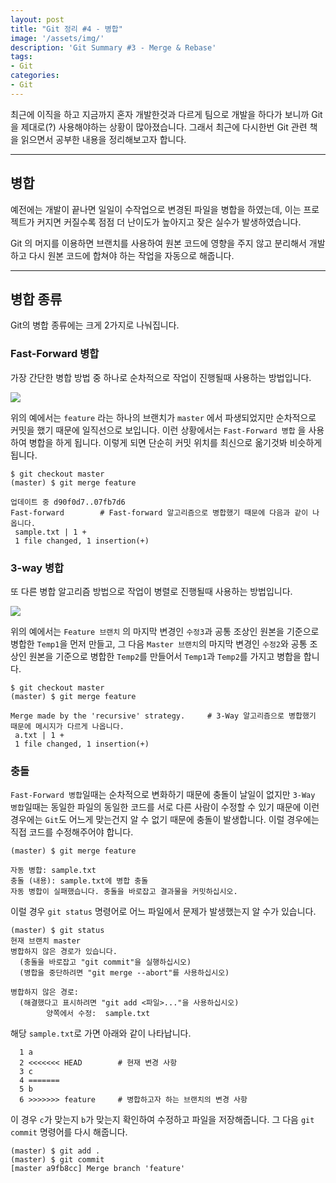 ```yaml
---
layout: post
title: "Git 정리 #4 - 병합"
image: '/assets/img/'
description: 'Git Summary #3 - Merge & Rebase'
tags:
- Git
categories:
- Git
---
```


최근에 이직을 하고 지금까지 혼자 개발한것과 다르게 팀으로 개발을 하다가 보니까 Git을 제대로(?) 사용해야하는 상황이 많아졌습니다. 그래서
최근에 다시한번 Git 관련 책을 읽으면서 공부한 내용을 정리해보고자 합니다.

---

## 병합

예전에는 개발이 끝나면 일일이 수작업으로 변경된 파일을 병합을 하였는데, 이는 프로젝트가 커지면 커질수록 점점 더 난이도가 높아지고 잦은 실수가 발생하였습니다.

Git 의 머지를 이용하면 브랜치를 사용하여 원본 코드에 영향을 주지 않고 분리해서 개발하고 다시 원본 코드에 합쳐야 하는 작업을 자동으로 해줍니다.

---

## 병합 종류

Git의 병합 종류에는 크게 2가지로 나눠집니다.

### Fast-Forward 병합

가장 간단한 병합 방법 중 하나로 순차적으로 작업이 진행될때 사용하는 방법입니다.

![](https://miro.medium.com/max/1400/1*0St5in6-WX11CrKG6ORTeQ.png)

위의 예에서는 `feature` 라는 하나의 브랜치가 `master` 에서 파생되었지만 순차적으로 커밋을 했기 때문에 일직선으로 보입니다. 
이런 상황에서는 `Fast-Forward 병합` 을 사용하여 병합을 하게 됩니다. 이렇게 되면 단순히 커밋 위치를 최신으로 옮기것봐 비슷하게 됩니다.

```shell
$ git checkout master
(master) $ git merge feature

업데이트 중 d90f0d7..07fb7d6
Fast-forward        # Fast-forward 알고리즘으로 병합했기 때문에 다음과 같이 나옵니다.
 sample.txt | 1 +
 1 file changed, 1 insertion(+)

```


### 3-way 병합

또 다른 병합 알고리즘 방법으로 작업이 병렬로 진행될때 사용하는 방법입니다.

![](https://miro.medium.com/max/1400/1*CcKdQuqpsMGsqHSA9CmBJA.png)

위의 예에서는 `Feature 브랜치` 의 마지막 변경인 `수정3`과 공통 조상인 원본을 기준으로 병합한 `Temp1`을 먼저 만들고,
그 다음 `Master 브랜치`의 마지막 변경인 `수정2`와 공통 조상인 원본을 기준으로 병합한 `Temp2`를 만들어서
`Temp1`과 `Temp2`를 가지고 병합을 합니다.


```shell
$ git checkout master
(master) $ git merge feature

Merge made by the 'recursive' strategy.     # 3-Way 알고리즘으로 병합했기 때문에 메시지가 다르게 나옵니다.
 a.txt | 1 +
 1 file changed, 1 insertion(+)

```

### 충돌

`Fast-Forward 병합`일때는 순차적으로 변화하기 때문에 충돌이 날일이 없지만 `3-Way 병합`일때는 동일한 파일의 동일한 코드를
서로 다른 사람이 수정할 수 있기 때문에 이런 경우에는 `Git`도 어느게 맞는건지 알 수 없기 때문에 충돌이 발생합니다. 이럴 경우에는
직접 코드를 수정해주어야 합니다.

```shell
(master) $ git merge feature

자동 병합: sample.txt
충돌 (내용): sample.txt에 병합 충돌
자동 병합이 실패했습니다. 충돌을 바로잡고 결과물을 커밋하십시오.
```

이럴 경우 `git status` 명령어로 어느 파일에서 문제가 발생했는지 알 수가 있습니다.

```shell
(master) $ git status
현재 브랜치 master
병합하지 않은 경로가 있습니다.
  (충돌을 바로잡고 "git commit"을 실행하십시오)
  (병합을 중단하려면 "git merge --abort"를 사용하십시오)

병합하지 않은 경로:
  (해결했다고 표시하려면 "git add <파일>..."을 사용하십시오)
        양쪽에서 수정:  sample.txt

```

해당 `sample.txt`로 가면 아래와 같이 나타납니다.

```shell
  1 a
  2 <<<<<<< HEAD        # 현재 변경 사항
  3 c
  4 =======
  5 b
  6 >>>>>>> feature     # 병합하고자 하는 브랜치의 변경 사항
```

이 경우 `c`가 맞는지 `b`가 맞는지 확인하여 수정하고 파일을 저장해줍니다.
그 다음 `git commit` 명령어를 다시 해줍니다.

```shell
(master) $ git add .
(master) $ git commit
[master a9fb8cc] Merge branch 'feature'
```